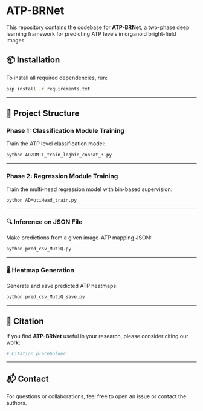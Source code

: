 # ATP-BRNet

This repository contains the codebase for **ATP-BRNet**, a two-phase deep learning framework for predicting ATP levels in organoid bright-field images.

## 📦 Installation

To install all required dependencies, run:

```bash
pip install -r requirements.txt
```

---

## 🚀 Project Structure

### Phase 1: Classification Module Training

Train the ATP level classification model:

```bash
python AD2DMIT_train_logbin_concat_3.py
```

---

### Phase 2: Regression Module Training

Train the multi-head regression model with bin-based supervision:

```bash
python ADMutiHead_train.py
```

---

### 🔍 Inference on JSON File

Make predictions from a given image-ATP mapping JSON:

```bash
python pred_csv_MutiQ.py
```

---

### 🌡️ Heatmap Generation

Generate and save predicted ATP heatmaps:

```bash
python pred_csv_MutiQ_save.py
```

---

## 📖 Citation

If you find **ATP-BRNet** useful in your research, please consider citing our work:

```bibtex
# Citation placeholder
```

---

## 📬 Contact

For questions or collaborations, feel free to open an issue or contact the authors.
